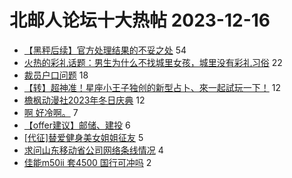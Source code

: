 # 北邮人论坛十大热帖 2023-12-16

- [【黑秤后续】官方处理结果的不妥之处](https://bbs.byr.cn/article/Talking/6407713) 54
- [火热的彩礼话题：男生为什么不找城里女孩，城里没有彩礼习俗](https://bbs.byr.cn/article/Picture/3355745) 22
- [裁员户口问题](https://bbs.byr.cn/article/WorkLife/1207927) 18
- [【转】超神准！星座小王子独创的新型占卜、來一起試玩一下！](https://bbs.byr.cn/article/Constellations/326533) 12
- [檐枫动漫社2023年冬日庆典](https://bbs.byr.cn/article/Comic/633234) 12
- [啊 好冷啊。](https://bbs.byr.cn/article/Feeling/3204796) 7
- [【offer建议】邮储、建投](https://bbs.byr.cn/article/Job/2203066) 6
- [[代征]替爱健身美女姐姐征友](https://bbs.byr.cn/article/Friends/2048473) 5
- [求问山东移动省公司网络条线情况](https://bbs.byr.cn/article/Shandong/425170) 4
- [佳能m50ii 套4500 国行可冲吗](https://bbs.byr.cn/article/Photo/277025) 2


